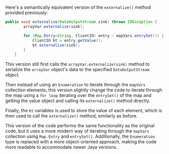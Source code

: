 Here's a semantically equivalent version of the `externalize()` method provided previously:

```java
public void externalize(DataOutputStream sink) throws IOException {
        arrayVar.externalize(sink);

        for (Map.Entry<String, ClientIO> entry : mapVars.entrySet()) {
            ClientIO bt = entry.getValue();
            bt.externalize(sink);
        }
    }
```

This version still first calls the `arrayVar.externalize(sink)` method to serialize the `arrayVar` object's data to the specified `DataOutputStream` object.

Then instead of using an `Enumeration` to iterate through the `mapVars` collection elements, this version slightly change the code to iterate through the map using a `for loop` iterating over the `entrySet()` of the map and getting the value object and calling its `externalize()` method directly.

Finally, the `bt` variables is used to store the value of each element, which is then used to call the `externalize()` method, similarly as before.

This version of the code performs the same functionality as the original code, but it uses a more modern way of iterating through the `mapVars` collection using `Map.Entry` and `entrySet()`. Additionally, the `Enumeration` type is replaced with a more object-oriented approach, making the code more readable to accommodate newer Java versions.